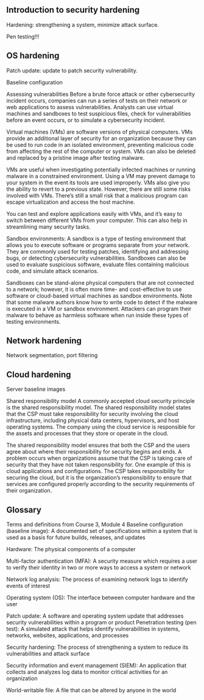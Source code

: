 <h2>Introduction to security hardening</h2>

Hardening: strengthening a system, minimize attack surface.

Pen testing!!!

<h2>OS hardening</h2>

Patch update: update to patch security vulnerability.

Baseline configuration

Assessing vulnerabilities
Before a brute force attack or other cybersecurity incident occurs, companies can run a series of tests on their network or web applications to assess vulnerabilities. Analysts can use virtual machines and sandboxes to test suspicious files, check for vulnerabilities before an event occurs, or to simulate a cybersecurity incident.

Virtual machines (VMs) are software versions of physical computers. VMs provide an additional layer of security for an organization because they can be used to run code in an isolated environment, preventing malicious code from affecting the rest of the computer or system. VMs can also be deleted and replaced by a pristine image after testing malware. 

VMs are useful when investigating potentially infected machines or running malware in a constrained environment. Using a VM may prevent damage to your system in the event its tools are used improperly. VMs also give you the ability to revert to a previous state. However, there are still some risks involved with VMs. There’s still a small risk that a malicious program can escape virtualization and access the host machine. 

You can test and explore applications easily with VMs, and it’s easy to switch between different VMs from your computer. This can also help in streamlining many security tasks.

Sandbox environments: 
A sandbox is a type of testing environment that allows you to execute software or programs separate from your network. They are commonly used for testing patches, identifying and addressing bugs, or detecting cybersecurity vulnerabilities. Sandboxes can also be used to evaluate suspicious software, evaluate files containing malicious code, and simulate attack scenarios. 

Sandboxes can be stand-alone physical computers that are not connected to a network; however, it is often more time- and cost-effective to use software or cloud-based virtual machines as sandbox environments. Note that some malware authors know how to write code to detect if the malware is executed in a VM or sandbox environment. Attackers can program their malware to behave as harmless software when run inside these types of  testing environments. 

<h2>Network hardening</h2>

Network segmentation, port filtering

<h2>Cloud hardening</h2>

Server baseline images

Shared responsibility model
A commonly accepted cloud security principle is the shared responsibility model. The shared responsibility model states that the CSP must take responsibility for security involving the cloud infrastructure, including physical data centers, hypervisors, and host operating systems. The company using the cloud service is responsible for the assets and processes that they store or operate in the cloud.

The shared responsibility model ensures that both the CSP and the users agree about where their responsibility for security begins and ends. A problem occurs when organizations assume that the CSP is taking care of security that they have not taken responsibility for. One example of this is cloud applications and configurations. The CSP takes responsibility for securing the cloud, but it is the organization’s responsibility to ensure that services are configured properly according to the security requirements of their organization. 

<h2>Glossary</h2>

Terms and definitions from Course 3, Module 4
Baseline configuration (baseline image): A documented set of specifications within a system that is used as a basis for future builds, releases, and updates

Hardware: The physical components of a computer

Multi-factor authentication (MFA): A security measure which requires a user to verify their identity in two or more ways to access a system or network

Network log analysis: The process of examining network logs to identify events of interest 

Operating system (OS): The interface between computer hardware and the user

Patch update: A software and operating system update that addresses security vulnerabilities within a program or product
Penetration testing (pen test): A simulated attack that helps identify vulnerabilities in systems, networks, websites, applications, and processes 

Security hardening: The process of strengthening a system to reduce its vulnerabilities and attack surface

Security information and event management (SIEM): An application that collects and analyzes log data to monitor critical activities for an organization

World-writable file: A file that can be altered by anyone in the world